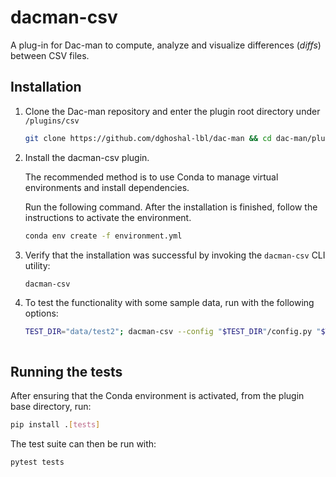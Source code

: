 # dacman-csv

A plug-in for Dac-man to compute, analyze and visualize differences (_diffs_) between CSV files.

## Installation

1. Clone the Dac-man repository and enter the plugin root directory under `/plugins/csv`

    ```sh
    git clone https://github.com/dghoshal-lbl/dac-man && cd dac-man/plugins/csv
    ```

1. Install the dacman-csv plugin.

    The recommended method is to use Conda to manage virtual environments and install dependencies.

    Run the following command.
    After the installation is finished, follow the instructions to activate the environment.

    ```sh
    conda env create -f environment.yml
    ```

1. Verify that the installation was successful by invoking the `dacman-csv` CLI utility:

    ```sh
    dacman-csv
    ```

1. To test the functionality with some sample data, run with the following options:

    ```sh
    TEST_DIR="data/test2"; dacman-csv --config "$TEST_DIR"/config.py "$TEST_DIR"/v1.csv "$TEST_DIR"/v2.csv
    ```

    ```

## Running the tests

After ensuring that the Conda environment is activated, from the plugin base directory, run:

```sh
pip install .[tests]
```

The test suite can then be run with:

```sh
pytest tests
```